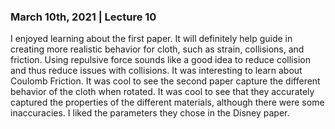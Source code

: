 ### March 10th, 2021 | Lecture 10
I enjoyed learning about the first paper. It will definitely help guide in creating more realistic behavior for cloth, such as strain, collisions, and friction.
Using repulsive force sounds like a good idea to reduce collision and thus reduce issues with collisions.
It was interesting to learn about Coulomb Friction.
It was cool to see the second paper capture the different behavior of the cloth when rotated. It was cool to see that they accurately captured the properties of the different  materials, although there were some inaccuracies.
I liked the parameters they chose in the Disney paper.

